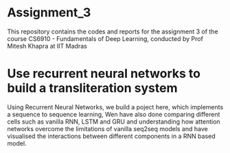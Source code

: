 # Assignment_3
This repository contains the codes and reports for the assignment 3 of the course CS6910 - Fundamentals of Deep Learning, conducted by Prof Mitesh Khapra at IIT Madras

# Use recurrent neural networks to build a transliteration system

Using Recurrent Neural Networks, we build a poject here, which implements a sequence to sequence learning, Wen have also done comparing different cells such as vanilla RNN, LSTM and GRU and understanding how attention networks overcome the limitations of vanilla seq2seq models and have visualised the interactions between different components in a RNN based model. 
